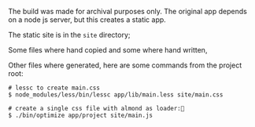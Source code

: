 The build was made for archival purposes only.
The original app depends on a node js server, but this creates a static app.

The static site is in the `site` directory;

Some files where hand copied and some where hand written,

Other files where generated, here are some commands from the project root:

```
# lessc to create main.css
$ node_modules/less/bin/lessc app/lib/main.less site/main.css

# create a single css file with almond as loader:
$ ./bin/optimize app/project site/main.js
```


